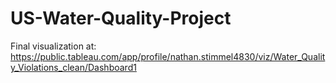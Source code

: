 # US-Water-Quality-Project

Final visualization at: https://public.tableau.com/app/profile/nathan.stimmel4830/viz/Water_Quality_Violations_clean/Dashboard1
